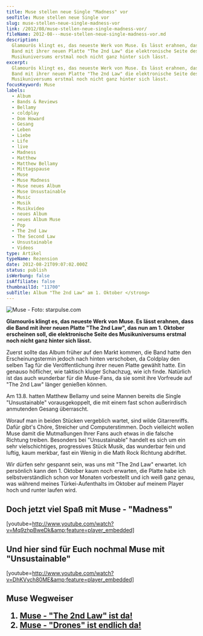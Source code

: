 ```yaml
---
title: Muse stellen neue Single "Madness" vor
seoTitle: Muse stellen neue Single vor
slug: muse-stellen-neue-single-madness-vor
link: /2012/08/muse-stellen-neue-single-madness-vor/
fileName: 2012-08---muse-stellen-neue-single-madness-vor.md
description:
  Glamourös klingt es, das neueste Werk von Muse. Es lässt erahnen, dass die
  Band mit ihrer neuen Platte "The 2nd Law" die elektronische Seite des
  Musikuniversums erstmal noch nicht ganz hinter sich lässt.
excerpt:
  Glamourös klingt es, das neueste Werk von Muse. Es lässt erahnen, dass die
  Band mit ihrer neuen Platte "The 2nd Law" die elektronische Seite des
  Musikuniversums erstmal noch nicht ganz hinter sich lässt.
focusKeyword: Muse
labels:
  - Album
  - Bands & Reviews
  - Bellamy
  - coldplay
  - Dom Howard
  - Gesang
  - Leben
  - Liebe
  - Life
  - live
  - Madness
  - Matthew
  - Matthew Bellamy
  - Mittagspause
  - Muse
  - Muse Madness
  - Muse neues Album
  - Muse Unsustainable
  - Music
  - Musik
  - Musikvideo
  - neues Album
  - neues Album Muse
  - Pop
  - The 2nd Law
  - The Second Law
  - Unsustainable
  - Videos
type: Artikel
typeName: Rezension
date: 2012-08-21T09:07:02.000Z
status: publish
isWerbung: false
isAffiliate: false
thumbnailId: "11700"
subTitle: Album "The 2nd Law" am 1. Oktober </strong>
---
```


![Muse - Foto: starpulse.com](http://images.starpulse.com/Photos/Previews/Muse-band-m13.jpg '<a href="http://images.starpulse.com/Photos/Previews/Muse-band-m13.jpg"> </a> Muse - Foto: starpulse.com')

<strong>Glamourös klingt es, das neueste Werk von Muse. Es lässt erahnen, dass
die Band mit ihrer neuen Platte "The 2nd Law", das nun am 1. Oktober erscheinen
soll, die elektronische Seite des Musikuniversums erstmal noch nicht ganz hinter
sich lässt.</strong>

Zuerst sollte das Album früher auf den Markt kommen, die Band hatte den
Erscheinungstermin jedoch nach hinten verschoben, da Coldplay den selben Tag für
die Veröffentlichung ihrer neuen Platte gewählt hatte. Ein genauso höflicher,
wie taktisch kluger Schachzug, wie ich finde. Natürlich ist das auch wunderbar
für die Muse-Fans, da sie somit ihre Vorfreude auf "The 2nd Law" länger genießen
können.

Am 13.8. hatten Matthew Bellamy und seine Mannen bereits die Single
"Unsustainable" vorausgekoppelt, die mit einem fast schon außerirdisch
anmutenden Gesang überrascht.

Worauf man in beiden Stücken vergeblich wartet, sind wilde Gitarrenriffs. Dafür
gibt's Chöre, Streicher und Computerstimmen. Doch vielleicht wollen Muse damit
die Mutmaßungen Ihrer Fans auch etwas in die falsche Richtung treiben. Besonders
bei "Unsustainable" handelt es sich um ein sehr vielschichtiges, progressives
Stück Musik, das wunderbar fein und luftig, kaum merkbar, fast ein Wenig in die
Math Rock Richtung abdriftet.

Wir dürfen sehr gespannt sein, was uns mit "The 2nd Law" erwartet. Ich
persönlich kann den 1. Oktober kaum noch erwarten, die Platte habe ich
selbstverständlich schon vor Monaten vorbestellt und ich weiß ganz genau, was
während meines Türkei-Aufenthalts im Oktober auf meinem Player hoch und runter
laufen wird.

## Doch jetzt viel Spaß mit Muse - "Madness"

[youtube=http://www.youtube.com/watch?v=Mq9zhpBweDk&amp;feature=player_embedded]

## Und hier sind für Euch nochmal Muse mit "Unsustainable"

[youtube=http://www.youtube.com/watch?v=DhKVych80ME&amp;feature=player_embedded]

## Muse Wegweiser<ol><li><a href="http://cardamonchai.com/2012/09/muse-the-second-law-ist-da/">Muse - "The 2nd Law" ist da!</a></li><li><a href="http://cardamonchai.com/2015/06/muse-drones-ist-endlich-da/">Muse - "Drones" ist endlich da!</a></li></ol>

&nbsp;
